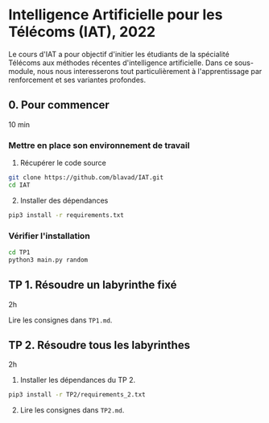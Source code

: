 # Intelligence Artificielle pour les Télécoms (IAT), 2022

Le cours d'IAT a pour objectif d'initier les étudiants de la spécialité Télécoms aux méthodes récentes d'intelligence artificielle. Dans ce sous-module, nous nous interesserons tout particulièrement à l'apprentissage par renforcement et ses variantes profondes. 

## 0. Pour commencer
10 min
### Mettre en place son environnement de travail

1. Récupérer le code source 
```bash
git clone https://github.com/blavad/IAT.git
cd IAT
```

2. Installer des dépendances
```bash
pip3 install -r requirements.txt
```

### Vérifier l'installation
```bash
cd TP1
python3 main.py random
```

## TP 1. Résoudre un labyrinthe fixé
2h

Lire les consignes dans `TP1.md`.

## TP 2. Résoudre tous les labyrinthes
2h

1. Installer les dépendances du TP 2. 
```bash
pip3 install -r TP2/requirements_2.txt
```

2. Lire les consignes dans `TP2.md`.
